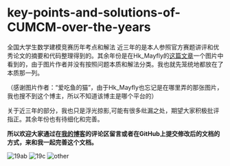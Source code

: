 # key-points-and-solutions-of-CUMCM-over-the-years
全国大学生数学建模竞赛历年考点和解法
近三年的是本人参照官方赛题讲评和优秀论文的摘要和代码整理得到的。其余年份是在Hk_Mayfly的[这篇文章](https://www.cnblogs.com/Mayfly-nymph/p/12094193.html)一个图片中看到的，由于图片作者并没有按照问题本质和解法分类。我也就先笼统地都放在了本质那一列。

（感谢图片作者：“爱吃鱼的猫”，由于Hk_Mayfly也忘记是在哪里弄的那张图片，我也搜不到这个博主，所以不知道该博主是哪个平台的）

关于近三年的部分，我也只是浮光掠影,可能有很多纰漏之处，期望大家积极批评指正。其余年份也有待细化和完善。

**所以欢迎大家通过在[我的博客](https://blog.csdn.net/weixin_42378324/article/details/108229549)的评论区留言或者在GitHub上提交修改后的文档的方式，来和我一起完善这个文档。**



![19ab](https://img-blog.csdnimg.cn/20200826160923821.png#pic_center)
![19c](https://img-blog.csdnimg.cn/20200826165749822.png#pic_center)
![other](https://img-blog.csdnimg.cn/20200826164343963.png?x-oss-process=image/watermark,type_ZmFuZ3poZW5naGVpdGk,shadow_10,text_aHR0cHM6Ly9ibG9nLmNzZG4ubmV0L3dlaXhpbl80MjM3ODMyNA==,size_16,color_FFFFFF,t_70#pic_center)




